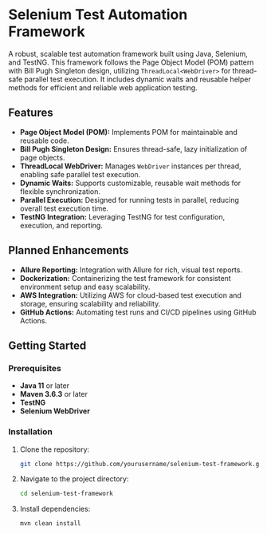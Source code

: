 # Selenium Test Automation Framework

A robust, scalable test automation framework built using Java, Selenium, and TestNG. This framework follows the Page Object Model (POM) pattern with Bill Pugh Singleton design, utilizing `ThreadLocal<WebDriver>` for thread-safe parallel test execution. It includes dynamic waits and reusable helper methods for efficient and reliable web application testing.

## Features

- **Page Object Model (POM):** Implements POM for maintainable and reusable code.
- **Bill Pugh Singleton Design:** Ensures thread-safe, lazy initialization of page objects.
- **ThreadLocal WebDriver:** Manages `WebDriver` instances per thread, enabling safe parallel test execution.
- **Dynamic Waits:** Supports customizable, reusable wait methods for flexible synchronization.
- **Parallel Execution:** Designed for running tests in parallel, reducing overall test execution time.
- **TestNG Integration:** Leveraging TestNG for test configuration, execution, and reporting.

## Planned Enhancements

- **Allure Reporting:** Integration with Allure for rich, visual test reports.
- **Dockerization:** Containerizing the test framework for consistent environment setup and easy scalability.
- **AWS Integration:** Utilizing AWS for cloud-based test execution and storage, ensuring scalability and reliability.
- **GitHub Actions:** Automating test runs and CI/CD pipelines using GitHub Actions.

## Getting Started

### Prerequisites

- **Java 11** or later
- **Maven 3.6.3** or later
- **TestNG**
- **Selenium WebDriver**

### Installation

1. Clone the repository:
    ```bash
    git clone https://github.com/yourusername/selenium-test-framework.git
    ```
2. Navigate to the project directory:
    ```bash
    cd selenium-test-framework
    ```
3. Install dependencies:
    ```bash
    mvn clean install
    ```
